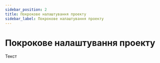 ```yaml
---
sidebar_position: 2
title: Покрокове налаштування проекту
sidebar_label: Покрокове налаштування проекту
---
```


# Покрокове налаштування проекту

Текст